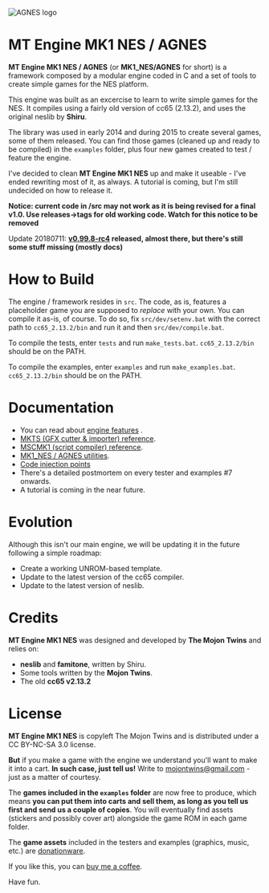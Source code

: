 ![AGNES logo](https://raw.githubusercontent.com/mojontwins/MK1_NES/master/wip/img/AGNES_logo_web.png)

MT Engine MK1 NES / AGNES
=========================

**MT Engine MK1 NES / AGNES** (or **MK1_NES/AGNES** for short) is a framework composed by a modular engine coded in C and a set of tools to create simple games for the NES platform. 

This engine was built as an excercise to learn to write simple games for the NES. It compiles using a fairly old version of cc65 (2.13.2), and uses the original neslib by **Shiru**.

The library was used in early 2014 and during 2015 to create several games, some of them released. You can find those games (cleaned up and ready to be compiled) in the `examples` folder, plus four new games created to test / feature the engine.

I've decided to clean **MT Engine MK1 NES** up and make it useable - I've ended rewriting most of it, as always. A tutorial is coming, but I'm still undecided on how to release it.

**Notice: current code in /src may not work as it is being revised for a final v1.0. Use releases->tags for old working code. Watch for this notice to be removed**

Update 20180711: **[v0.99.8-rc4](https://github.com/mojontwins/MK1_NES/releases/tag/v0.99.8-rc4) released, almost there, but there's still some stuff missing (mostly docs)**

How to Build
============

The engine / framework resides in `src`. The code, as is, features a placeholder game you are supposed to *replace* with your own. You can compile it as-is, of course. To do so, fix `src/dev/setenv.bat` with the correct path to `cc65_2.13.2/bin` and run it and then `src/dev/compile.bat`. 

To compile the tests, enter `tests` and run `make_tests.bat`. `cc65_2.13.2/bin` should be on the PATH.

To compile the examples, enter `examples` and run `make_examples.bat`. `cc65_2.13.2/bin` should be on the PATH.

Documentation
=============

* You can read about [engine features](https://github.com/mojontwins/MK1_NES/blob/master/docs/features.md) .
* [MKTS (GFX cutter & importer) reference](https://github.com/mojontwins/MK1_NES/blob/master/docs/mkts.md).
* [MSCMK1 (script compiler) reference](https://github.com/mojontwins/MK1_NES/blob/master/docs/mscmk1.md).
* [MK1_NES / AGNES utilities](https://github.com/mojontwins/MK1_NES/blob/master/src/UTILS.md).
* [Code injection points](https://github.com/mojontwins/MK1_NES/blob/master/src/code_injection.md)
* There's a detailed postmortem on every tester and examples #7 onwards. 
* A tutorial is coming in the near future.

Evolution
=========

Although this isn't our main engine, we will be updating it in the future following a simple roadmap:

- Create a working UNROM-based template.
- Update to the latest version of the cc65 compiler.
- Update to the latest version of neslib.

Credits
=======

**MT Engine MK1 NES** was designed and developed by **The Mojon Twins** and relies on:

* **neslib** and **famitone**, written by Shiru.
* Some tools written by the **Mojon Twins**.
* The old **cc65 v2.13.2**

License
=======

**MT Engine MK1 NES** is copyleft The Mojon Twins and is distributed under a CC BY-NC-SA 3.0 license.

**But** if you make a game with the engine we understand you'll want to make it into a cart. **In such case, just tell us!** Write to mojontwins@gmail.com - just as a matter of courtesy.

The **games included in the `examples` folder** are now free to produce, which means **you can put them into carts and sell them, as long as you tell us first and send us a couple of copies**. You will eventually find assets (stickers and possibly cover art) alongside the game ROM in each game folder.

The **game assets** included in the testers and examples (graphics, music, etc.) are [donationware](https://en.wikipedia.org/wiki/Donationware). 

If you like this, you can [buy me a coffee](https://www.buymeacoffee.com/nath).

Have fun.
